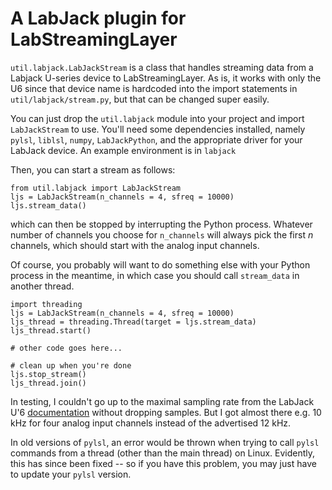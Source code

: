 # A LabJack plugin for LabStreamingLayer

`util.labjack.LabJackStream` is a class that handles streaming data from a Labjack U-series device to LabStreamingLayer. As is, it works with only the U6 since that device name is hardcoded into the import statements in `util/labjack/stream.py`, but that can be changed super easily.

You can just drop the `util.labjack` module into your project and import `LabJackStream` to use. You'll need some dependencies installed, namely `pylsl`, `liblsl`, `numpy`, `LabJackPython`, and the appropriate driver for your LabJack device. An example environment is in `labjack`

Then, you can start a stream as follows:

```
from util.labjack import LabJackStream
ljs = LabJackStream(n_channels = 4, sfreq = 10000)
ljs.stream_data()
```
which can then be stopped by interrupting the Python process. Whatever number of channels you choose for `n_channels` will always pick the first _n_ channels, which should start with the analog input channels.

Of course, you probably will want to do something else with your Python process in the meantime, in which case you should call `stream_data` in another thread.

```
import threading
ljs = LabJackStream(n_channels = 4, sfreq = 10000)
ljs_thread = threading.Thread(target = ljs.stream_data)
ljs_thread.start()

# other code goes here...

# clean up when you're done
ljs.stop_stream()
ljs_thread.join()
```
In testing, I couldn't go up to the maximal sampling rate from the LabJack U'6 [documentation](https://labjack.com/support/datasheets/u6/operation/stream-mode) without dropping samples. But I got almost there e.g. 10 kHz for four analog input channels instead of the advertised 12 kHz.

In old versions of `pylsl`, an error would be thrown when trying to call `pylsl` commands from a thread (other than the main thread) on Linux. Evidently, this has since been fixed -- so if you have this problem, you may just have to update your `pylsl` version.
